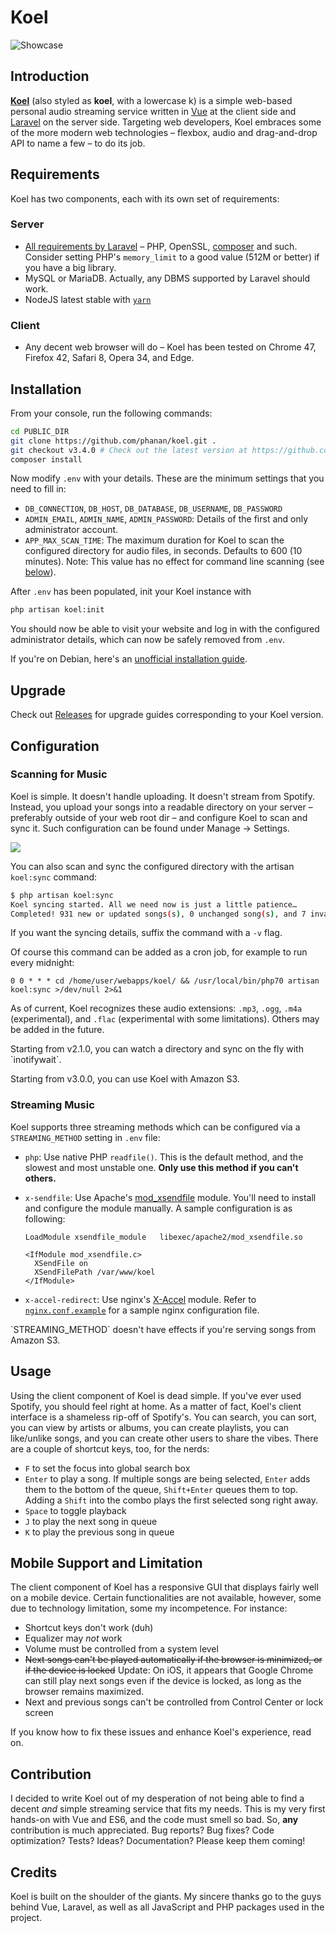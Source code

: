 # Koel

![Showcase](http://koel.phanan.net/dist/img/showcase.png)

## Introduction

[**Koel**](http://koel.phanan.net) (also styled as **koel**, with a lowercase k) is a simple web-based personal audio streaming service written in [Vue](http://vuejs.org/) at the client side and [Laravel](http://laravel.com/) on the server side. Targeting web developers, Koel embraces some of the more modern web technologies – flexbox, audio and drag-and-drop API to name a few – to do its job.

## Requirements

Koel has two components, each with its own set of requirements:

### Server
* [All requirements by Laravel](https://laravel.com/docs/5.4/installation#server-requirements) – PHP, OpenSSL, [composer](https://getcomposer.org/) and such. Consider setting PHP's `memory_limit` to a good value (512M or better) if you have a big library.
* MySQL or MariaDB. Actually, any DBMS supported by Laravel should work.
* NodeJS latest stable with [`yarn`](https://yarnpkg.com)

### Client
* Any decent web browser will do – Koel has been tested on Chrome 47, Firefox 42, Safari 8, Opera 34, and Edge.

## Installation
From your console, run the following commands:

```bash
cd PUBLIC_DIR
git clone https://github.com/phanan/koel.git .
git checkout v3.4.0 # Check out the latest version at https://github.com/phanan/koel/releases
composer install
```

Now modify `.env` with your details. These are the minimum settings that you need to fill in:

* `DB_CONNECTION`, `DB_HOST`, `DB_DATABASE`, `DB_USERNAME`, `DB_PASSWORD`
* `ADMIN_EMAIL`, `ADMIN_NAME`, `ADMIN_PASSWORD`: Details of the first and only administrator account.
* `APP_MAX_SCAN_TIME`: The maximum duration for Koel to scan the configured directory for audio files, in seconds. Defaults to 600 (10 minutes). Note: This value has no effect for command line scanning (see [below](#scanning-for-music)).

After `.env` has been populated, init your Koel instance with

```bash
php artisan koel:init
```

You should now be able to visit your website and log in with the configured administrator details, which can now be safely removed from `.env`.

If you're on Debian, here's an [unofficial installation guide](https://gist.github.com/bplower/613a99156d603abac083).

## Upgrade

Check out [Releases](https://github.com/phanan/koel/releases) for upgrade guides corresponding to your Koel version.

## Configuration

### Scanning for Music
Koel is simple. It doesn't handle uploading. It doesn't stream from Spotify. Instead, you upload your songs into a readable directory on your server – preferably outside of your web root dir – and configure Koel to scan and sync it. Such configuration can be found under Manage -> Settings.

![](http://koel.phanan.net/dist/img/settings.png)

You can also scan and sync the configured directory with the artisan `koel:sync` command:

```bash
$ php artisan koel:sync
Koel syncing started. All we need now is just a little patience…
Completed! 931 new or updated songs(s), 0 unchanged song(s), and 7 invalid file(s).
```

If you want the syncing details, suffix the command with a `-v` flag.

Of course this command can be added as a cron job, for example to run every midnight:
```
0 0 * * * cd /home/user/webapps/koel/ && /usr/local/bin/php70 artisan koel:sync >/dev/null 2>&1
```

As of current, Koel recognizes these audio extensions: `.mp3`, `.ogg`, `.m4a` (experimental), and `.flac` (experimental with some limitations). Others may be added in the future.

<p class="tip">Starting from v2.1.0, you can <a router-link="/watch">watch a directory</a> and sync on the fly with `inotifywait`.</p>

<p class="tip">Starting from v3.0.0, you can <a router-link="/aws-s3">use Koel with Amazon S3</a>.</p>

### Streaming Music

Koel supports three streaming methods which can be configured via a `STREAMING_METHOD` setting in `.env` file:

* `php`: Use native PHP `readfile()`. This is the default method, and the slowest and most unstable one. **Only use this method if you can't others.**
* `x-sendfile`: Use Apache's [mod_xsendfile](https://tn123.org/mod_xsendfile/) module. You'll need to install and configure the module manually. A sample configuration is as following:

    ``` apacheconf
    LoadModule xsendfile_module   libexec/apache2/mod_xsendfile.so

    <IfModule mod_xsendfile.c>
      XSendFile on
      XSendFilePath /var/www/koel
    </IfModule>
    ```

* `x-accel-redirect`: Use nginx's [X-Accel](https://www.nginx.com/resources/wiki/start/topics/examples/x-accel/) module. Refer to [`nginx.conf.example`](https://github.com/phanan/koel/blob/master/nginx.conf.example) for a sample nginx configuration file.

<p class="warning">`STREAMING_METHOD` doesn't have effects if you're serving songs from Amazon S3.</p>

## Usage

Using the client component of Koel is dead simple. If you've ever used Spotify, you should feel right at home. As a matter of fact, Koel's client interface is a shameless rip-off of Spotify's. You can search, you can sort, you can view by artists or albums, you can create playlists, you can like/unlike songs, and you can create other users to share the vibes. There are a couple of shortcut keys, too, for the nerds:

* `F` to set the focus into global search box
* `Enter` to play a song. If multiple songs are being selected, `Enter` adds them to the bottom of the queue, `Shift+Enter` queues them to top. Adding a `Shift` into the combo plays the first selected song right away.
* `Space` to toggle playback
* `J` to play the next song in queue
* `K` to play the previous song in queue

## Mobile Support and Limitation

The client component of Koel has a responsive GUI that displays fairly well on a mobile device. Certain functionalities are not available, however, some due to technology limitation, some my incompetence. For instance:

* Shortcut keys don't work (duh)
* Equalizer may *not* work
* Volume must be controlled from a system level
* ~~Next songs can't be played automatically if the browser is minimized, or if the device is locked~~ Update: On iOS, it appears that Google Chrome can still play next songs even if the device is locked, as long as the browser remains maximized.
* Next and previous songs can't be controlled from Control Center or lock screen

If you know how to fix these issues and enhance Koel's experience, read on.

## Contribution

I decided to write Koel out of my desperation of not being able to find a decent _and_ simple streaming service that fits my needs. This is my very first hands-on with Vue and ES6, and the code must smell so bad. So, **any** contribution is much appreciated. Bug reports? Bug fixes? Code optimization? Tests? Ideas? Documentation? Please keep them coming!

## Credits

Koel is built on the shoulder of the giants. My sincere thanks go to the guys behind Vue, Laravel, as well as all JavaScript and PHP packages used in the project.
